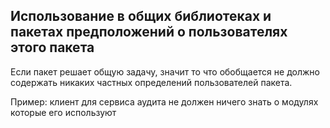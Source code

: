 ## Использование в общих библиотеках и пакетах предположений о пользователях этого пакета
Если пакет решает общую задачу, значит то что обобщается не должно содержать никаких частных определений пользователей пакета.

Пример: клиент для сервиса аудита не должен ничего знать о модулях которые его используют
